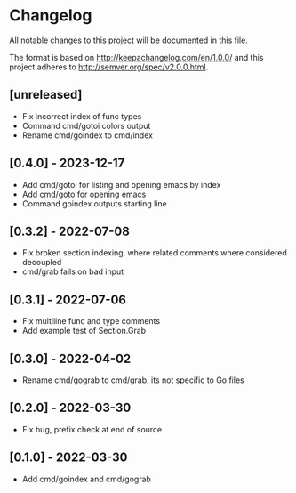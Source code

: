 # Changelog
All notable changes to this project will be documented in this file.

The format is based on http://keepachangelog.com/en/1.0.0/
and this project adheres to http://semver.org/spec/v2.0.0.html.

## [unreleased]

- Fix incorrect index of func types
- Command cmd/gotoi colors output
- Rename cmd/goindex to cmd/index

## [0.4.0] - 2023-12-17

- Add cmd/gotoi for listing and opening emacs by index
- Add cmd/goto for opening emacs
- Command goindex outputs starting line

## [0.3.2] - 2022-07-08

- Fix broken section indexing, where related comments where considered
  decoupled
- cmd/grab fails on bad input

## [0.3.1] - 2022-07-06

- Fix multiline func and type comments
- Add example test of Section.Grab

## [0.3.0] - 2022-04-02

- Rename cmd/gograb to cmd/grab, its not specific to Go files

## [0.2.0] - 2022-03-30

- Fix bug, prefix check at end of source

## [0.1.0] - 2022-03-30

- Add cmd/goindex and cmd/gograb

